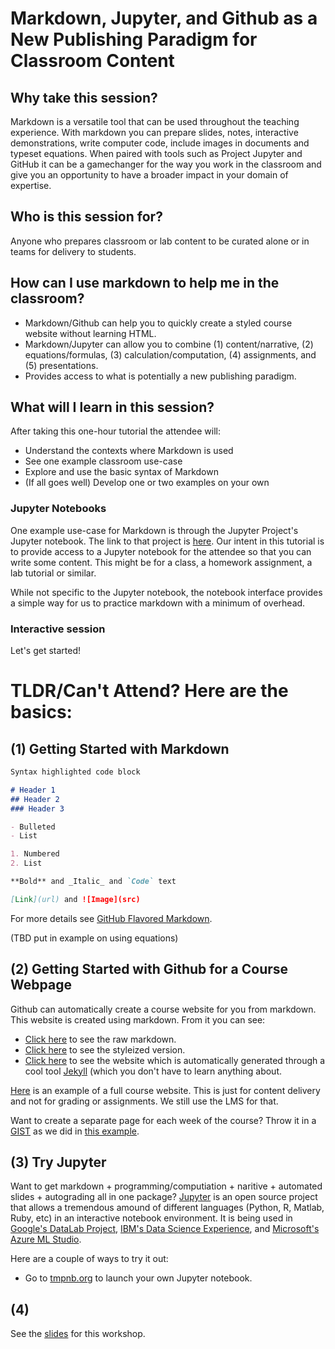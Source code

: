 # Markdown, Jupyter, and Github as a New Publishing Paradigm for Classroom Content



## Why take this session?

Markdown is a versatile tool that can be used throughout the teaching experience.  With markdown you can prepare slides, notes, interactive demonstrations, write computer code, include images in documents and typeset equations.  When paired with tools such as Project Jupyter and GitHub it can be a gamechanger for the way you work in the classroom and give you an opportunity to have a broader impact in your domain of expertise.

## Who is this session for?

Anyone who prepares classroom or lab content to be curated alone or in teams for delivery to students.

## How can I use markdown to help me in the classroom?

* Markdown/Github can help you to quickly create a styled course website without learning HTML.
* Markdown/Jupyter can allow you to combine (1) content/narrative, (2) equations/formulas, (3) calculation/computation, (4) assignments, and (5) presentations. 
* Provides access to what is potentially a new publishing paradigm.

## What will I learn in this session?

After taking this one-hour tutorial the attendee will:

* Understand the contexts where Markdown is used
* See one example classroom use-case
* Explore and use the basic syntax of Markdown
* (If all goes well) Develop one or two examples on your own

### Jupyter Notebooks

One example use-case for Markdown is through the Jupyter Project's Jupyter notebook.  The link to that project is [here](http://jupyter.org/index.html).  Our intent in this tutorial is to provide access to a Jupyter notebook for the attendee so that you can write some content.  This might be for a class, a homework assignment, a lab tutorial or similar.  

While not specific to the Jupyter notebook, the notebook interface provides a simple way for us to practice markdown with a minimum of overhead.

### Interactive session

Let's get started!

# TLDR/Can't Attend?  Here are the basics:

## (1) Getting Started with Markdown
```markdown
Syntax highlighted code block

# Header 1
## Header 2
### Header 3

- Bulleted
- List

1. Numbered
2. List

**Bold** and _Italic_ and `Code` text

[Link](url) and ![Image](src)
```
For more details see [GitHub Flavored Markdown](https://guides.github.com/features/mastering-markdown/).

(TBD put in example on using equations)

## (2) Getting Started with Github for a Course Webpage

Github can automatically create a course website for you from markdown. This website is created using markdown. From it you can see:
- [Click here](https://raw.githubusercontent.com/RPI-Analytics/markdown-RPi/master/README.md) to see the raw markdown. 
- [Click here](https://github.com/RPI-Analytics/markdown-RPi/blob/master/README.md) to see the styleized version.
- [Click here](https://rpi-analytics.github.io/markdown-RPi/) to see the website which is automatically generated through a cool tool [Jekyll](https://jekyllrb.com) (which you don't have to learn anything about.   

[Here](https://jkuruzovich.github.io/tech-fundamentals-analytics/) is an example of a full course website.  This is just for content delivery and not for grading or assignments.  We still use the LMS for that. 

Want to create a separate page for each week of the course?  Throw it in a [GIST](https://gist.github.com) as we did in [this example](https://gist.github.com/jkuruzovich/f55f10c4e8dee3e137fec4be06c58e91).

## (3) Try Jupyter 

Want to get markdown + programming/computiation +  naritive + automated slides + autograding all in one package? [Jupyter](http://jupyter.org) is an open source project that allows a tremendous amound of different languages (Python, R, Matlab, Ruby, etc) in an interactive notebook environment.  It is being used in [Google's DataLab Project](https://cloud.google.com/datalab/), [IBM's Data Science Experience](http://datascience.ibm.com), and [Microsoft's Azure ML Studio](https://blogs.technet.microsoft.com/machinelearning/2015/07/24/introducing-jupyter-notebooks-in-azure-ml-studio/).

Here are a couple of ways to try it out:
- Go to [tmpnb.org](http://tmpnb.org) to launch your own Jupyter notebook.  

## (4)

See the [slides](http://nbviewer.jupyter.org/format/slides/github/RPI-Analytics/Markdown-RPI/blob/master/Slideshow_Example.ipynb#/) for this workshop.

